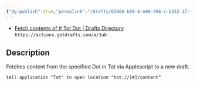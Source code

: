 ```yaml
---
{"dg-publish":true,"permalink":"/drafts/63660-b58-8-e00-496-c-b552-17-f9-ccb-7-f5-a4/","dgHomeLink":true,"dgPassFrontmatter":false}
---
```


- [Fetch contents of # Tot Dot | Drafts Directory](https://actions.getdrafts.com/a/1ub)
`https://actions.getdrafts.com/a/1ub`

## Description

Fetches content from the specified Dot in Tot via Applescript to a new draft.

`tell application "Tot" to open location "tot://[#]/content”`